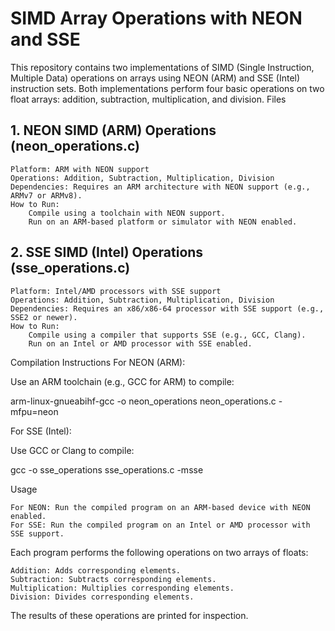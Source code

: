 # SIMD Array Operations with NEON and SSE

This repository contains two implementations of SIMD (Single Instruction, Multiple Data) operations on arrays using NEON (ARM) and SSE (Intel) instruction sets. Both implementations perform four basic operations on two float arrays: addition, subtraction, multiplication, and division.
Files

## 1. NEON SIMD (ARM) Operations (neon_operations.c)

    Platform: ARM with NEON support
    Operations: Addition, Subtraction, Multiplication, Division
    Dependencies: Requires an ARM architecture with NEON support (e.g., ARMv7 or ARMv8).
    How to Run:
        Compile using a toolchain with NEON support.
        Run on an ARM-based platform or simulator with NEON enabled.

## 2. SSE SIMD (Intel) Operations (sse_operations.c)

    Platform: Intel/AMD processors with SSE support
    Operations: Addition, Subtraction, Multiplication, Division
    Dependencies: Requires an x86/x86-64 processor with SSE support (e.g., SSE2 or newer).
    How to Run:
        Compile using a compiler that supports SSE (e.g., GCC, Clang).
        Run on an Intel or AMD processor with SSE enabled.

Compilation Instructions
For NEON (ARM):

Use an ARM toolchain (e.g., GCC for ARM) to compile:

arm-linux-gnueabihf-gcc -o neon_operations neon_operations.c -mfpu=neon

For SSE (Intel):

Use GCC or Clang to compile:

gcc -o sse_operations sse_operations.c -msse

Usage

    For NEON: Run the compiled program on an ARM-based device with NEON enabled.
    For SSE: Run the compiled program on an Intel or AMD processor with SSE support.

Each program performs the following operations on two arrays of floats:

    Addition: Adds corresponding elements.
    Subtraction: Subtracts corresponding elements.
    Multiplication: Multiplies corresponding elements.
    Division: Divides corresponding elements.

The results of these operations are printed for inspection.
